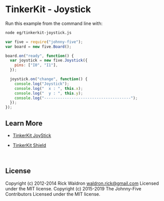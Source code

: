 <!--remove-start-->

# TinkerKit - Joystick

<!--remove-end-->








Run this example from the command line with:
```bash
node eg/tinkerkit-joystick.js
```


```javascript
var five = require("johnny-five");
var board = new five.Board();

board.on("ready", function() {
  var joystick = new five.Joystick({
    pins: ["I0", "I1"],
  });

  joystick.on("change", function() {
    console.log("Joystick");
    console.log("  x : ", this.x);
    console.log("  y : ", this.y);
    console.log("--------------------------------------");
  });
});

```









## Learn More

- [TinkerKit JoyStick](http://tinkerkit.tihhs.nl/joystick/)

- [TinkerKit Shield](http://tinkerkit.tihhs.nl/shield/)

&nbsp;

<!--remove-start-->

## License
Copyright (c) 2012-2014 Rick Waldron <waldron.rick@gmail.com>
Licensed under the MIT license.
Copyright (c) 2015-2019 The Johnny-Five Contributors
Licensed under the MIT license.

<!--remove-end-->
